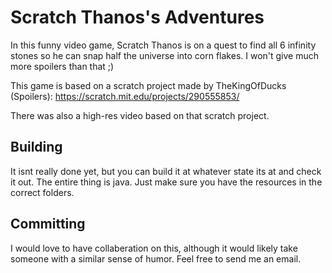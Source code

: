 # Scratch Thanos's Adventures
In this funny video game, Scratch Thanos is on a quest to find all 6 infinity stones so he can snap half the universe into corn flakes. I won't give much more spoilers than that ;)

This game is based on a scratch project made by TheKingOfDucks (Spoilers): https://scratch.mit.edu/projects/290555853/

There was also a high-res video based on that scratch project.

## Building
It isnt really done yet, but you can build it at whatever state its at and check it out.
The entire thing is java. Just make sure you have the resources in the correct folders.

## Committing
I would love to have collaberation on this, although it would likely take someone with a similar sense of humor. Feel free to send me an email.
